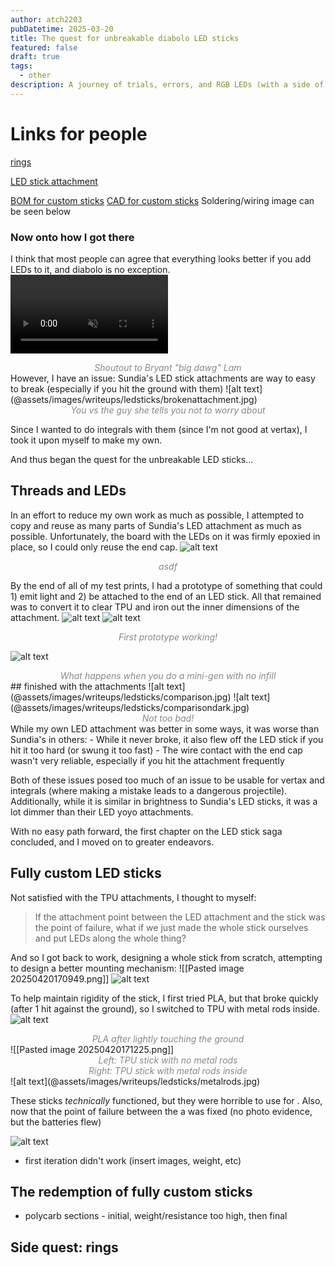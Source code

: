 ```yaml
---
author: atch2203
pubDatetime: 2025-03-20
title: The quest for unbreakable diabolo LED sticks
featured: false
draft: true
tags:
  - other
description: A journey of trials, errors, and RGB LEDs (with a side of magforce rings)
---
```

# Links for people
[rings](https://cad.onshape.com/documents/ef44f07510415427593272c5/w/335d813986e4bbf1b998e1ed/e/3d402b5cbd4970cf173c050d?renderMode=0&uiState=67dc828452500464e79a29ff)

[LED stick attachment](https://cad.onshape.com/documents/2f172437386052dd5692cff2/w/3c3cbeae348244a1abd02d45/e/f236c0c66763af97218da1e9?renderMode=0&uiState=67dc802656e2f57f79daf283)

[BOM for custom sticks](https://docs.google.com/spreadsheets/d/1AGBjD4QgN3zay3sqjv-TY1QxXT6H7o_dQcXg4EoeE98/edit?usp=sharing)
[CAD for custom sticks](https://cad.onshape.com/documents/1d5338fab54cf7945d5026d9/w/bd0ecd5b70426e0669c48a16/e/12736169232025d556fdddc3?renderMode=0&uiState=680557fb16208c54fe85de3b)
Soldering/wiring image can be seen below

### Now onto how I got there
I think that most people can agree that everything looks better if you add LEDs to it, and diabolo is no exception.
<video style="margin: auto;" width="50%" autoplay muted controls>
  <source src="/blog/assets/bigdawg.mp4" type="video/mp4">
</video>
<div align="center" style="color:#888888"><em>Shoutout to Bryant "big dawg" Lam</em></div>
However, I have an issue: Sundia's LED stick attachments are way to easy to break (especially if you hit the ground with them)
![alt text](@assets/images/writeups/ledsticks/brokenattachment.jpg)
<div align="center" style="color:#888888"><em>You vs the guy she tells you not to worry about</em></div>

Since I wanted to do integrals with them (since I'm not good at vertax), I took it upon myself to make my own.

And thus began the quest for the unbreakable LED sticks...

## Threads and LEDs
In an effort to reduce my own work as much as possible, I attempted to copy and reuse as many parts of Sundia's LED attachment as much as possible. Unfortunately, the board with the LEDs on it was firmly epoxied in place, so I could only reuse the end cap.
![alt text](@assets/images/writeups/ledsticks/ledapart.jpg)
<div align="center" style="color:#888888"><em>asdf</em></div>

By the end of all of my test prints, I had a prototype of something that could 1) emit light and 2) be attached to the end of an LED stick. All that remained was to convert it to clear TPU and iron out the inner dimensions of the attachment.
![alt text](@assets/images/writeups/ledsticks/ledprototype.jpg)
![alt text](@assets/images/writeups/ledsticks/firstledattachment.jpg)
<div align="center" style="color:#888888"><em>First prototype working!</em></div>

![alt text](@assets/images/writeups/ledsticks/noinfill.jpg)
<div align="center" style="color:#888888"><em>What happens when you do a mini-gen with no infill</em></div>
## finished with the attachments
![alt text](@assets/images/writeups/ledsticks/comparison.jpg)
![alt text](@assets/images/writeups/ledsticks/comparisondark.jpg)
<div align="center" style="color:#888888"><em>Not too bad!</em></div>
While my own LED attachment was better in some ways, it was worse than Sundia's in others:
- While it never broke, it also flew off the LED stick if you hit it too hard (or swung it too fast)
- The wire contact with the end cap wasn't very reliable, especially if you hit the attachment frequently

Both of these issues posed too much of an issue to be usable for vertax and integrals (where making a mistake leads to a dangerous projectile). Additionally, while it is similar in brightness to Sundia's LED sticks, it was a lot dimmer than their LED yoyo attachments.

With no easy path forward, the first chapter on the LED stick saga concluded, and I moved on to greater endeavors.
## Fully custom LED sticks
Not satisfied with the TPU attachments, I thought to myself:
> If the attachment point between the LED attachment and the stick was the point of failure, what if we just made the whole stick ourselves and put LEDs along the whole thing?

And so I got back to work, designing a whole stick from scratch, attempting to design a better mounting mechanism:
![[Pasted image 20250420170949.png]]
![alt text](@assets/images/writeups/ledsticks/diywhole.jpg)

To help maintain rigidity of the stick, I first tried PLA, but that broke quickly (after 1 hit against the ground), so I switched to TPU with metal rods inside.
![alt text](@assets/images/writeups/ledsticks/plastick.jpg)
<div align="center" style="color:#888888"><em>PLA after lightly touching the ground</em></div>
![[Pasted image 20250420171225.png]]
<div align="center" style="color:#888888"><em>Left: TPU stick with no metal rods<br />Right: TPU stick with metal rods inside</em></div>
![alt text](@assets/images/writeups/ledsticks/metalrods.jpg)

These sticks *technically* functioned, but they were horrible to use for . Also, now that the point of failure between the a was fixed (no photo evidence, but the batteries flew)



![alt text](@assets/images/writeups/ledsticks/interestingfailure.jpg)

- first iteration didn't work (insert images, weight, etc)
## The redemption of fully custom sticks


- polycarb sections - initial, weight/resistance too high, then final

## Side quest: rings
